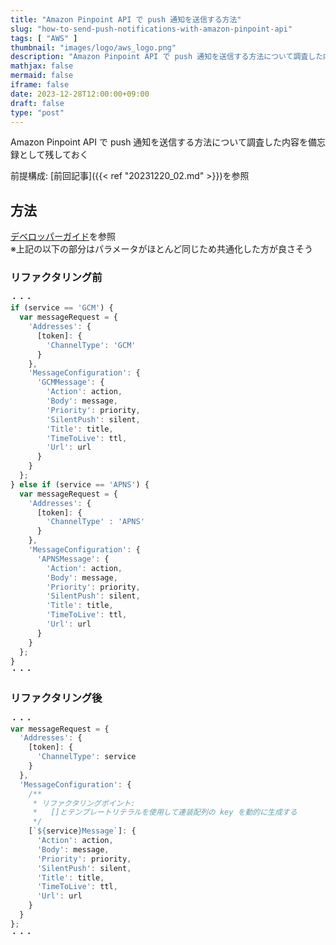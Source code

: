 ```yaml
---
title: "Amazon Pinpoint API で push 通知を送信する方法"
slug: "how-to-send-push-notifications-with-amazon-pinpoint-api"
tags: [ "AWS" ]
thumbnail: "images/logo/aws_logo.png"
description: "Amazon Pinpoint API で push 通知を送信する方法について調査した内容を備忘録として残しておく"
mathjax: false
mermaid: false
iframe: false
date: 2023-12-28T12:00:00+09:00
draft: false
type: "post"
---
```


Amazon Pinpoint API で push 通知を送信する方法について調査した内容を備忘録として残しておく

前提構成: [前回記事]({{< ref "20231220_02.md" >}})を参照

## 方法

[デベロッパーガイド](https://docs.aws.amazon.com/ja_jp/pinpoint/latest/developerguide/send-messages-push.html)を参照  
※上記の以下の部分はパラメータがほとんど同じため共通化した方が良さそう

### リファクタリング前

```javascript
・・・
if (service == 'GCM') {
  var messageRequest = {
    'Addresses': {
      [token]: {
        'ChannelType': 'GCM'
      }
    },
    'MessageConfiguration': {
      'GCMMessage': {
        'Action': action,
        'Body': message,
        'Priority': priority,
        'SilentPush': silent,
        'Title': title,
        'TimeToLive': ttl,
        'Url': url
      }
    }
  };
} else if (service == 'APNS') {
  var messageRequest = {
    'Addresses': {
      [token]: {
        'ChannelType' : 'APNS'
      }
    },
    'MessageConfiguration': {
      'APNSMessage': {
        'Action': action,
        'Body': message,
        'Priority': priority,
        'SilentPush': silent,
        'Title': title,
        'TimeToLive': ttl,
        'Url': url
      }
    }
  };
}
・・・
```

### リファクタリング後

```javascript
・・・
var messageRequest = {
  'Addresses': {
    [token]: {
      'ChannelType': service
    }
  },
  'MessageConfiguration': {
    /**
     * リファクタリングポイント:
     *   []とテンプレートリテラルを使用して連装配列の key を動的に生成する
     */
    [`${service}Message`]: {
      'Action': action,
      'Body': message,
      'Priority': priority,
      'SilentPush': silent,
      'Title': title,
      'TimeToLive': ttl,
      'Url': url
    }
  }
};
・・・
```
